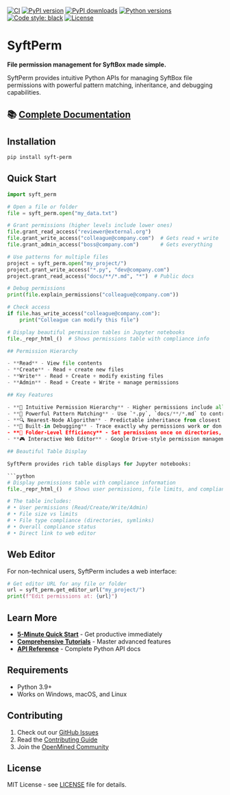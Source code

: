 [![CI](https://github.com/OpenMined/syft-perm/actions/workflows/test.yml/badge.svg)](https://github.com/OpenMined/syft-perm/actions/workflows/test.yml)
[![PyPI version](https://img.shields.io/pypi/v/syft-perm.svg)](https://pypi.org/project/syft-perm/)
[![PyPI downloads](https://img.shields.io/pypi/dm/syft-perm.svg)](https://pypi.org/project/syft-perm/)
[![Python versions](https://img.shields.io/pypi/pyversions/syft-perm.svg)](https://pypi.org/project/syft-perm/)
[![Code style: black](https://img.shields.io/badge/code%20style-black-000000.svg)](https://github.com/psf/black)
[![License](https://img.shields.io/github/license/OpenMined/syft-perm.svg)](https://github.com/OpenMined/syft-perm/blob/main/LICENSE)

# SyftPerm

**File permission management for SyftBox made simple.**

SyftPerm provides intuitive Python APIs for managing SyftBox file permissions with powerful pattern matching, inheritance, and debugging capabilities.

## 📚 **[Complete Documentation](https://openmined.github.io/syft-perm/)**

## Installation

```bash
pip install syft-perm
```

## Quick Start

```python
import syft_perm

# Open a file or folder
file = syft_perm.open("my_data.txt")

# Grant permissions (higher levels include lower ones)
file.grant_read_access("reviewer@external.org")
file.grant_write_access("colleague@company.com")  # Gets read + write
file.grant_admin_access("boss@company.com")       # Gets everything

# Use patterns for multiple files
project = syft_perm.open("my_project/")
project.grant_write_access("*.py", "dev@company.com")
project.grant_read_access("docs/**/*.md", "*")  # Public docs

# Debug permissions
print(file.explain_permissions("colleague@company.com"))

# Check access
if file.has_write_access("colleague@company.com"):
    print("Colleague can modify this file")

# Display beautiful permission tables in Jupyter notebooks
file._repr_html_()  # Shows permissions table with compliance info

## Permission Hierarchy

- **Read** - View file contents
- **Create** - Read + create new files  
- **Write** - Read + Create + modify existing files
- **Admin** - Read + Create + Write + manage permissions

## Key Features

- **🎯 Intuitive Permission Hierarchy** - Higher permissions include all lower ones
- **🌟 Powerful Pattern Matching** - Use `*.py`, `docs/**/*.md` to control multiple files
- **🔍 Nearest-Node Algorithm** - Predictable inheritance from closest permission rules
- **🐛 Built-in Debugging** - Trace exactly why permissions work or don't work
- **📁 Folder-Level Efficiency** - Set permissions once on directories, files inherit automatically
- **🎮 Interactive Web Editor** - Google Drive-style permission management interface

## Beautiful Table Display

SyftPerm provides rich table displays for Jupyter notebooks:

```python
# Display permissions table with compliance information
file._repr_html_()  # Shows user permissions, file limits, and compliance status

# The table includes:
# • User permissions (Read/Create/Write/Admin)
# • File size vs limits
# • File type compliance (directories, symlinks)
# • Overall compliance status
# • Direct link to web editor
```

## Web Editor

For non-technical users, SyftPerm includes a web interface:

```python
# Get editor URL for any file or folder
url = syft_perm.get_editor_url("my_project/")
print(f"Edit permissions at: {url}")
```

## Learn More

- **[5-Minute Quick Start](https://openmined.github.io/syft-perm/quickstart.html)** - Get productive immediately
- **[Comprehensive Tutorials](https://openmined.github.io/syft-perm/tutorials/)** - Master advanced features
- **[API Reference](https://openmined.github.io/syft-perm/api/)** - Complete Python API docs

## Requirements

- Python 3.9+
- Works on Windows, macOS, and Linux

## Contributing

1. Check out our [GitHub Issues](https://github.com/OpenMined/syft-perm/issues)
2. Read the [Contributing Guide](CONTRIBUTING.md)
3. Join the [OpenMined Community](https://openmined.org/)

## License

MIT License - see [LICENSE](LICENSE) file for details.
